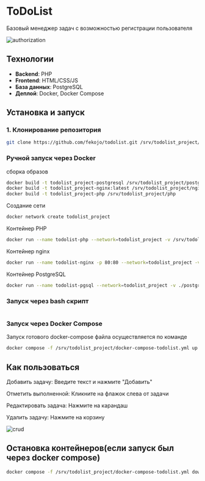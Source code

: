 # ToDoList

Базовый менеджер задач с возможностью регистрации пользователя

![authorization](https://github.com/fekojo/todolist_project/blob/main/gif/auth.gif)

## Технологии  
- **Backend**: PHP  
- **Frontend**: HTML/CSS/JS  
- **База данных**: PostgreSQL
- **Деплой**: Docker, Docker Compose

## Установка и запуск  

### 1. Клонирование репозитория  
```bash
git clone https://github.com/fekojo/todolist.git /srv/todolist_project/
```

### Ручной запуск через Docker

сборка образов

```bash
docker build -t todolist_project-postgresql /srv/todolist_project/postgresql/docker-entrypoint-initdb.d
docker build -t todolist_project-nginx:latest /srv/todolist_project/nginx/dockerfile
docker build -t todolist_project-php /srv/todolist_project/php
```
Создание сети
```bash
docker network create todolist_project
```

Контейнер PHP
```bash
docker run --name todolist-php --network=todolist_project -v /srv/todolist_project:/var/www/todolist -e TZ=Europe/Moscow -d todolist_project-php:latest 
```

Контейнер nginx
```bash
docker run --name todolist-nginx -p 80:80 --network=todolist_project -v /srv/todolist_project:/var/www/todolist -e TZ=Europe/Moscow -d todolist_project-nginx:latest 
```

Контейнер PostgreSQL
```bash
docker run --name todolist-pgsql --network=todolist_project -v ./postgres:/var/lib/postgresql -e POSTGRES_PASSWORD=uta2YBy9 -e TZ=Europe/Moscow -e PGTZ=Europe/Moscow -d todolist_project-postgresql:latest 
```

### Запуск через bash скрипт
```bash

```

### Запуск через Docker Compose
Запуск готового docker-compose файла осуществляется по команде

```bash
docker compose -f /srv/todolist_project/docker-compose-todolist.yml up -d
```


## Как пользоваться
Добавить задачу: Введите текст и нажмите "Добавить"

Отметить выполненной: Кликните на флажок слева от задачи

Редактировать задача: Нажмите на карандаш

Удалить задачу: Нажмите на корзину

![crud](https://github.com/fekojo/todolist_project/blob/main/gif/crud.gif)


## Остановка контейнеров(если запуск был через docker compose)
```bash
docker compose -f /srv/todolist_project/docker-compose-todolist.yml down
```
